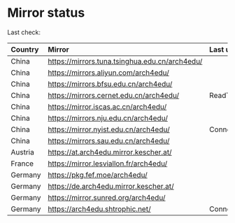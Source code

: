 <script src="./time.js"></script>
# Mirror status
Last check: <script type="text/javascript">localize(1759375923.7330437);</script>

|Country|Mirror|Last update|
|:------|:-----|:----------|
|China|https://mirrors.tuna.tsinghua.edu.cn/arch4edu/|<script type="text/javascript">localize(1759344303);</script>|
|China|https://mirrors.aliyun.com/arch4edu/|<script type="text/javascript">localize(1759344303);</script>|
|China|https://mirrors.bfsu.edu.cn/arch4edu/|<script type="text/javascript">localize(1759344303);</script>|
|China|https://mirrors.cernet.edu.cn/arch4edu/|ReadTimeout|
|China|https://mirror.iscas.ac.cn/arch4edu/|<script type="text/javascript">localize(1759344303);</script>|
|China|https://mirrors.nju.edu.cn/arch4edu/|<script type="text/javascript">localize(1759257716);</script>|
|China|https://mirror.nyist.edu.cn/arch4edu/|ConnectionError|
|China|https://mirrors.sau.edu.cn/arch4edu/|<script type="text/javascript">localize(1756795646);</script>|
|Austria|https://at.arch4edu.mirror.kescher.at/|<script type="text/javascript">localize(1759344303);</script>|
|France|https://mirror.lesviallon.fr/arch4edu/|<script type="text/javascript">localize(1756709288);</script>|
|Germany|https://pkg.fef.moe/arch4edu/|<script type="text/javascript">localize(1759344303);</script>|
|Germany|https://de.arch4edu.mirror.kescher.at/|<script type="text/javascript">localize(1759344303);</script>|
|Germany|https://mirror.sunred.org/arch4edu/|<script type="text/javascript">localize(1759344303);</script>|
|Germany|https://arch4edu.shtrophic.net/|ConnectionError|

<script src="./tablefilter/tablefilter.js"></script>
<script src="./table.js"></script>
